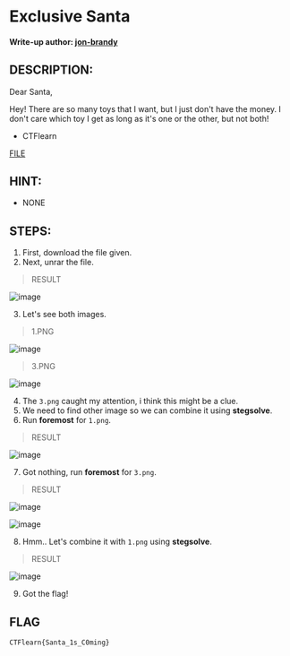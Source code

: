 # Exclusive Santa
#### Write-up author: [jon-brandy](https://github.com/jon-brandy)
## DESCRIPTION:
Dear Santa,

Hey! There are so many toys that I want, but I just don't have the money. I don't care which toy I get as long as it's one or the other, but not both!
- CTFlearn

[FILE](https://github.com/Bread-Yolk/ctflearnwu/blob/83367181fecf463938caee85b7697b058b91ab20/Assets/Forensic/Exclusive%20Santa/Exclusive_Santa.rar)

## HINT:
- NONE

## STEPS:
1. First, download the file given.
2. Next, unrar the file.

> RESULT

![image](https://user-images.githubusercontent.com/70703371/195973134-272b1c70-fb20-4923-a4e3-378266f9aeeb.png)


3. Let's see both images.

> 1.PNG

![image](https://user-images.githubusercontent.com/70703371/195973172-b5e991ec-b20b-4ddb-90dc-e042026e7de9.png)


> 3.PNG

![image](https://user-images.githubusercontent.com/70703371/195973162-e46ebe25-8571-4d88-b190-a07dbb581329.png)


4. The `3.png` caught my attention, i think this might be a clue.
5. We need to find other image so we can combine it using **stegsolve**.
6. Run **foremost** for `1.png`.

> RESULT

![image](https://user-images.githubusercontent.com/70703371/195973560-e17877ff-6eda-4022-9f0e-66e3f32c2543.png)


7. Got nothing, run **foremost** for `3.png`.

> RESULT

![image](https://user-images.githubusercontent.com/70703371/195973428-4705fe3c-a528-4fef-93a0-895bdedf3437.png)


![image](https://user-images.githubusercontent.com/70703371/195973434-a9c957c4-0952-4a30-a524-fe694e9d2271.png)


8. Hmm.. Let's combine it with `1.png` using **stegsolve**.

> RESULT

![image](https://user-images.githubusercontent.com/70703371/195973495-faf0f118-1f11-41ff-88e8-b105e9a7a725.png)


9. Got the flag!

## FLAG

```
CTFlearn{Santa_1s_C0ming}
```
